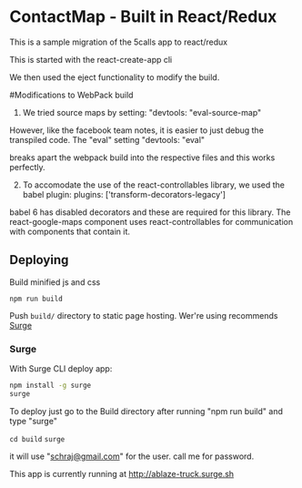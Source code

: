 # ContactMap - Built in React/Redux

This is a sample migration of the 5calls app to react/redux

This is started with the react-create-app cli

We then used the eject functionality to modify the build.

#Modifications to WebPack build

1)  We tried source maps by setting:
"devtools: "eval-source-map"

However, like the facebook team notes, it is easier to just debug the transpiled code.  The "eval" setting
"devtools: "eval"

breaks apart the webpack build into the respective files and this works perfectly.

2) To accomodate the use of the react-controllables library, we used the babel plugin:
plugins: ['transform-decorators-legacy']

babel 6 has disabled decorators and these are required for this library.  The react-google-maps component uses
react-controllables for communication with components that contain it.


## Deploying

Build minified js and css

```
npm run build
```

Push `build/` directory to static page hosting.
Wer're using recommends [Surge](https://www.surge.sh)

### Surge

With Surge CLI deploy app:

```sh
npm install -g surge
surge
```

To deploy just go to the Build directory after running "npm run build"
and type "surge"

`cd build`
`surge`

it will use "schraj@gmail.com" for the user.  call me for password.

This app is currently running at
http://ablaze-truck.surge.sh






